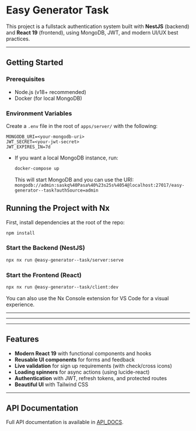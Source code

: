 # Easy Generator Task

This project is a fullstack authentication system built with **NestJS** (backend) and **React 19** (frontend), using MongoDB, JWT, and modern UI/UX best practices.

---

## Getting Started

### Prerequisites

- Node.js (v18+ recommended)
- Docker (for local MongoDB)

### Environment Variables

Create a `.env` file in the root of `apps/server/` with the following:

```
MONGODB_URI=<your-mongodb-uri>
JWT_SECRET=<your-jwt-secret>
JWT_EXPIRES_IN=7d
```

- If you want a local MongoDB instance, run:
  ```bash
  docker-compose up
  ```
  This will start MongoDB and you can use the URI: `mongodb://admin:saskq%40Pasa%40%23s25s%4054@localhost:27017/easy-generator--task?authSource=admin`

## Running the Project with Nx

First, install dependencies at the root of the repo:

```bash
npm install
```

### Start the Backend (NestJS)

```bash
npx nx run @easy-generator--task/server:serve
```

### Start the Frontend (React)

```bash
npx nx run @easy-generator--task/client:dev
```

You can also use the Nx Console extension for VS Code for a visual experience.

---

---

---

## Features

- **Modern React 19** with functional components and hooks
- **Reusable UI components** for forms and feedback
- **Live validation** for sign up requirements (with check/cross icons)
- **Loading spinners** for async actions (using lucide-react)
- **Authentication** with JWT, refresh tokens, and protected routes
- **Beautiful UI** with Tailwind CSS

---

## API Documentation

Full API documentation is available in [API_DOCS](/README.api.md).

```

```
